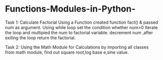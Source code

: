 # Functions-Modules-in-Python-
Task 1: Calculate Factorial Using a Function 
created function fact() & passed num as argument.
Using while loop set the condition whether num>0
Iterate the loop and multipied the num to factorial variable.
decrement num ,after exiting the loop return the factorial.

Task 2: Using the Math Module for Calculations
by importing all classes from math module,
find out square root,log base e,sine value.
